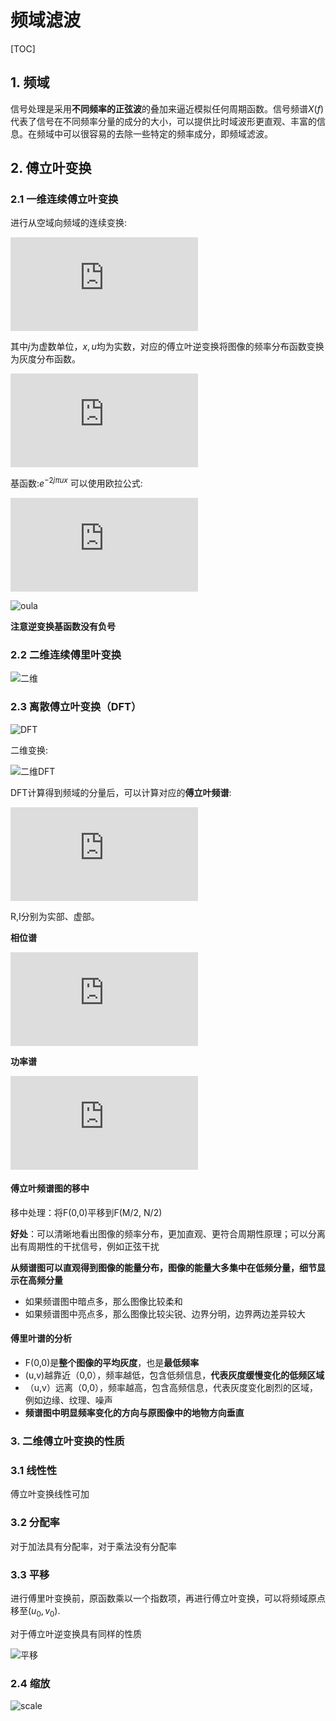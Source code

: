# 频域滤波



[TOC]

## 1. 频域

信号处理是采用**不同频率的正弦波**的叠加来逼近模拟任何周期函数。信号频谱$X(f)$代表了信号在不同频率分量的成分的大小，可以提供比时域波形更直观、丰富的信息。在频域中可以很容易的去除一些特定的频率成分，即频域滤波。

## 2. 傅立叶变换

### 2.1 一维连续傅立叶变换

进行从空域向频域的连续变换:

![](http://latex.codecogs.com/gif.latex?F%28u%29%3D%5Cint_%7Bx%20%3D-%5Cinfty%7D%5E%7B%5Cinfty%7Df%28x%29e%5E%7B-2j%5Cpi%20ux%7Ddx)

其中$j$为虚数单位，$x,u$均为实数，对应的傅立叶逆变换将图像的频率分布函数变换为灰度分布函数。

![f(x) = \int _{u = -\infty} ^{\infty} F(u) e ^{2j\pi ux} du](http://latex.codecogs.com/gif.latex?f%28x%29%20%3D%20%5Cint%20_%7Bu%20%3D%20-%5Cinfty%7D%20%5E%7B%5Cinfty%7D%20F%28u%29%20e%20%5E%7B2j%5Cpi%20ux%7D%20du)

基函数:$e ^{-2j \pi ux}$ 可以使用欧拉公式:

![e ^{j \theta} = cos \theta + j sin\theta](http://latex.codecogs.com/gif.latex?e%20%5E%7Bj%20%5Ctheta%7D%20%3D%20cos%20%5Ctheta%20&plus;%20j%20sin%5Ctheta%7B%5Ccolor%7BCyan%7D%20%7D)

![oula](http://media.innohub.top/190521-oula.png)

**注意逆变换基函数没有负号**

### 2.2 二维连续傅里叶变换

![二维](http://media.innohub.top/190521-fu2.png)

### 2.3 离散傅立叶变换（DFT）

![DFT](http://media.innohub.top/190521-dft.png)

二维变换:

![二维DFT](http://media.innohub.top/190521-dft2.png)

DFT计算得到频域的分量后，可以计算对应的**傅立叶频谱**:

![|F(u, v)| = [R ^2(u, v) + I ^2 (u,v)]^2](http://latex.codecogs.com/gif.latex?%7CF%28u%2C%20v%29%7C%20%3D%20%5BR%20%5E2%28u%2C%20v%29%20&plus;%20I%20%5E2%20%28u%2Cv%29%5D%5E2)

R,I分别为实部、虚部。

**相位谱**

![\phi (u, v) = tan ^{-1} [\frac{I(u,v)}{R(u,v)}]](http://latex.codecogs.com/gif.latex?%5Cphi%20%28u%2C%20v%29%20%3D%20tan%20%5E%7B-1%7D%20%5B%5Cfrac%7BI%28u%2Cv%29%7D%7BR%28u%2Cv%29%7D%5D)

**功率谱**

![P(u,v) = |F(u,v)| ^2](http://latex.codecogs.com/gif.latex?P%28u%2Cv%29%20%3D%20%7CF%28u%2Cv%29%7C%20%5E2)


#### 傅立叶频谱图的移中

移中处理：将F(0,0)平移到F(M/2, N/2)

**好处**：可以清晰地看出图像的频率分布，更加直观、更符合周期性原理；可以分离出有周期性的干扰信号，例如正弦干扰

**从频谱图可以直观得到图像的能量分布，图像的能量大多集中在低频分量，细节显示在高频分量**

+ 如果频谱图中暗点多，那么图像比较柔和
+ 如果频谱图中亮点多，那么图像比较尖锐、边界分明，边界两边差异较大

#### 傅里叶谱的分析

+ F(0,0)是**整个图像的平均灰度**，也是**最低频率**
+ (u,v)越靠近（0,0），频率越低，包含低频信息，**代表灰度缓慢变化的低频区域**
+ （u,v）远离（0,0），频率越高，包含高频信息，代表灰度变化剧烈的区域，例如边缘、纹理、噪声
+ **频谱图中明显频率变化的方向与原图像中的地物方向垂直**

### 3. 二维傅立叶变换的性质

### 3.1 线性性

傅立叶变换线性可加

### 3.2 分配率

对于加法具有分配率，对于乘法没有分配率

### 3.3 平移

进行傅里叶变换前，原函数乘以一个指数项，再进行傅立叶变换，可以将频域原点移至($u_0, v_0$).

对于傅立叶逆变换具有同样的性质

![平移](http://media.innohub.top/190521-tran.png)

### 2.4 缩放

![scale](http://media.innohub.top/190521-sca.png)











